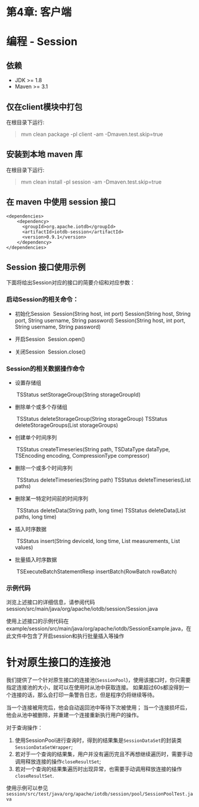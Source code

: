 <!--

    Licensed to the Apache Software Foundation (ASF) under one
    or more contributor license agreements.  See the NOTICE file
    distributed with this work for additional information
    regarding copyright ownership.  The ASF licenses this file
    to you under the Apache License, Version 2.0 (the
    "License"); you may not use this file except in compliance
    with the License.  You may obtain a copy of the License at
    
        http://www.apache.org/licenses/LICENSE-2.0
    
    Unless required by applicable law or agreed to in writing,
    software distributed under the License is distributed on an
    "AS IS" BASIS, WITHOUT WARRANTIES OR CONDITIONS OF ANY
    KIND, either express or implied.  See the License for the
    specific language governing permissions and limitations
    under the License.

-->

# 第4章: 客户端

# 编程 - Session

## 依赖

* JDK >= 1.8
* Maven >= 3.1

## 仅在client模块中打包

在根目录下运行:
> mvn clean package -pl client -am -Dmaven.test.skip=true

## 安装到本地 maven 库

在根目录下运行:
> mvn clean install -pl session -am -Dmaven.test.skip=true

## 在 maven 中使用 session 接口

```
<dependencies>
    <dependency>
      <groupId>org.apache.iotdb</groupId>
      <artifactId>iotdb-session</artifactId>
      <version>0.9.1</version>
    </dependency>
</dependencies>
```

## Session 接口使用示例
下面将给出Session对应的接口的简要介绍和对应参数：

### 启动Session的相关命令：

* 初始化Session
  ​	Session(String host, int port)
  	Session(String host, String port, String username, String password)
  	Session(String host, int port, String username, String password)

* 开启Session
  ​	Session.open()

* 关闭Session
  ​	Session.close()

### Session的相关数据操作命令

* 设置存储组

  ​	TSStatus setStorageGroup(String storageGroupId)

* 删除单个或多个存储组

  ​	TSStatus deleteStorageGroup(String storageGroup)
  	TSStatus deleteStorageGroups(List<String> storageGroups)

* 创建单个时间序列

  ​	TSStatus createTimeseries(String path, TSDataType dataType, TSEncoding encoding, CompressionType compressor)

* 删除一个或多个时间序列

  ​	TSStatus deleteTimeseries(String path)
  	TSStatus deleteTimeseries(List<String> paths)

* 删除某一特定时间前的时间序列

  ​	TSStatus deleteData(String path, long time)
  	TSStatus deleteData(List<String> paths, long time)

* 插入时序数据

  ​	TSStatus insert(String deviceId, long time, List<String> measurements, List<String> values)

* 批量插入时序数据

  ​	TSExecuteBatchStatementResp insertBatch(RowBatch rowBatch)

### 示例代码

 浏览上述接口的详细信息，请参阅代码session/src/main/java/org/apache/iotdb/session/Session.java

 使用上述接口的示例代码在example/session/src/main/java/org/apache/iotdb/SessionExample.java，在此文件中包含了开启session和执行批量插入等操作
 
 # 针对原生接口的连接池
 
 我们提供了一个针对原生接口的连接池(`SessionPool`)，使用该接口时，你只需要指定连接池的大小，就可以在使用时从池中获取连接。
 如果超过60s都没得到一个连接的话，那么会打印一条警告日志，但是程序仍将继续等待。
 
 当一个连接被用完后，他会自动返回池中等待下次被使用；
 当一个连接损坏后，他会从池中被删除，并重建一个连接重新执行用户的操作。
 
 对于查询操作：
 
 1. 使用SessionPool进行查询时，得到的结果集是`SessionDataSet`的封装类`SessionDataSetWrapper`;
 2. 若对于一个查询的结果集，用户并没有遍历完且不再想继续遍历时，需要手动调用释放连接的操作`closeResultSet`;
 3. 若对一个查询的结果集遍历时出现异常，也需要手动调用释放连接的操作`closeResultSet`.
 
 使用示例可以参见 ```session/src/test/java/org/apache/iotdb/session/pool/SessionPoolTest.java```
